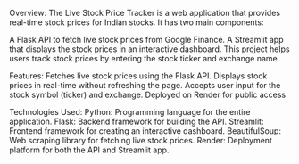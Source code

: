 Overview:
The Live Stock Price Tracker is a web application that provides real-time stock prices for Indian stocks. It has two main components:

A Flask API to fetch live stock prices from Google Finance.
A Streamlit app that displays the stock prices in an interactive dashboard.
This project helps users track stock prices by entering the stock ticker and exchange name.

Features:
Fetches live stock prices using the Flask API.
Displays stock prices in real-time without refreshing the page.
Accepts user input for the stock symbol (ticker) and exchange.
Deployed on Render for public access

Technologies Used:
Python: Programming language for the entire application.
Flask: Backend framework for building the API.
Streamlit: Frontend framework for creating an interactive dashboard.
BeautifulSoup: Web scraping library for fetching live stock prices.
Render: Deployment platform for both the API and Streamlit app.
